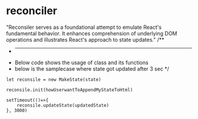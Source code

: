 # reconciler
 "Reconsiler serves as a foundational attempt to emulate React's fundamental behavior. It enhances comprehension of underlying DOM operations and illustrates React's approach to state updates."
 /**
 * ----------------------------------------
 * Below code shows the usage of class and its functions
 * below is the samplecase where state got updated after 3 sec
 */

```
let reconsile = new MakeState(state)

reconsile.init(howUserwantToAppendMyStateToHtml)

setTimeout(()=>{
    reconsile.updateState(updatedState)
}, 3000)
